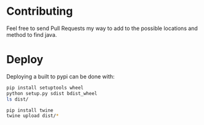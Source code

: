 # Contributing

Feel free to send Pull Requests my way to add to the possible locations and method
to find java.

# Deploy

Deploying a built to pypi can be done with:

```bash
pip install setuptools wheel
python setup.py sdist bdist_wheel
ls dist/

pip install twine
twine upload dist/*
```
